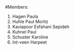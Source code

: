 #Members:
1. Hagen Paula
2. Huhle Paul Moritz
3. Kaviapoor Esfahani Sepideh
4. Kuhnel Paul
5. Schuster Karoline
6. Int-veen Harpeet
